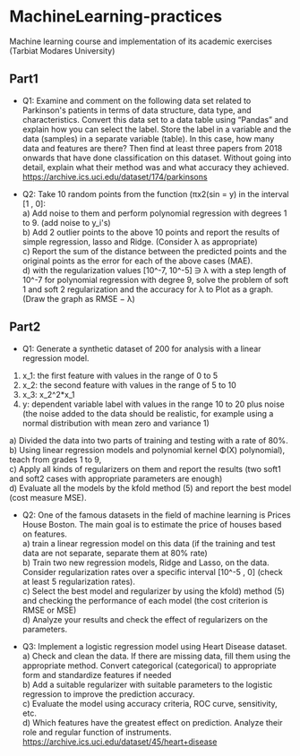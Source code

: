 # MachineLearning-practices
Machine learning course and implementation of its academic exercises (Tarbiat Modares University)

## Part1
* Q1: Examine and comment on the following data set related to Parkinson's patients in terms of data structure, data type, and characteristics. Convert this data set to a data table using “Panⅾas” and explain how you can select the label. Store the label in a variable and the data (samples) in a separate variable (table). In this case, how many data and features are there? Then find at least three papers from 2018 onwards that have done classification on this dataset. Without going into detail, explain what their method was and what accuracy they achieved.
  https://archive.ics.uci.edu/dataset/174/parkinsons

* Q2: Take 10 random points from the function (πx2(sin = y) in the interval [1 , 0]:  
a) Add noise to them and perform polynomial regression with degrees 1 to 9. (add noise to y_i's)    
b) Add 2 outlier points to the above 10 points and report the results of simple regression, lasso and Ridge. (Consider λ as appropriate)  
c) Report the sum of the distance between the predicted points and the original points as the error for each of the above cases (MAE).  
d) with the regularization values [10^-7, 10^-5] ∋ λ with a step length of 10^-7 for polynomial regression with degree 9, solve the problem of soft 1 and soft 2 regularization and the accuracy for λ to Plot as a graph. (Draw the graph as RMSE − λ)  

## Part2  
* Q1: Generate a synthetic dataset of 200 for analysis with a linear regression model.    
1. x_1: the first feature with values in the range of 0 to 5    
2. x_2: the second feature with values in the range of 5 to 10  
3. x_3: x_2^2*x_1  
4. y: dependent variable ⅼabeⅼ with values in the range 10 to 20 plus noise (the noise added to the data should be realistic, for example using a normal distribution with mean zero and variance 1)  

a) Divided the data into two parts of training and testing with a rate of 80%.  
b) Using linear regression models and polynomial kernel Φ(X) polynomial), teach from grades 1 to 9,  
c) Apply all kinds of regularizers on them and report the results (two soft1 and soft2 cases with appropriate parameters are enough)  
d) Evaluate all the models by the kfoⅼⅾ method (5) and report the best model (cost measure ⅯSE).  

* Q2: One of the famous datasets in the field of machine learning is Prices House Boston. The main goal is to estimate the price of houses based on features.  
a) train a linear regression model on this data (if the training and test data are not separate, separate them at 80% rate)  
b) Train two new regression models, Riⅾge and Ⅼasso, on the data. Consider regularization rates over a specific interval [10^-5 , 0] (check at least 5 regularization rates).  
c) Select the best model and regularizer by using the kfoⅼⅾ) method (5) and checking the performance of each model (the cost criterion is RⅯSE or ⅯSE)  
d) Analyze your results and check the effect of regularizers on the parameters.  

* Q3: Implement a logistic regression model using Heart Disease dataset.  
a) Check and clean the data. If there are missing data, fill them using the appropriate method. Convert ⅽategoriⅽaⅼ (ⅽategoriⅽaⅼ) to appropriate form and standardize features if needed  
b) Add a suitable regularizer with suitable parameters to the logistic regression to improve the prediction accuracy.  
c) Evaluate the model using accuracy criteria, ROⅭ curve, sensitivity, etc.  
d) Which features have the greatest effect on prediction. Analyze their role and regular function of instruments.  
https://archive.ics.uci.edu/dataset/45/heart+disease  
